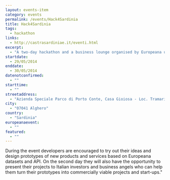 ```yaml
---
layout: events-item
category: events
permalink: /events/Hack4Sardinia
title: Hack4Sardinia
tags: 
  - hackathon
links:
  - http://castrasardiniae.it/eventi.html
excerpt:
  - "A two-day hackathon and a business lounge organised by Europeana und University of Sassari-ArsLab in collaboration of Azienda Speciale Parco di Porto Conte and Castra Sardiniae."
startdate:
  - 29/05/2014
enddate:
  - 30/05/2014
datenotconfirmed:
  - ""
starttime:
  - ""
streetaddress:
  - "Azienda Speciale Parco di Porto Conte, Casa Gioiosa - Loc. Tramariglio SP. 55 N. 44"
city:
  - "07041 Alghero"
country:
  - "Sardinia"
europeanaevent:
  - ""
featured:
  - ""
---
```


During the event developers are encouraged to try out their ideas and design prototypes of new products and services based on Europeana datasets and API. On the second day they will also have the opportunity to present their projects to Italian investors and business angels who can help them turn their prototypes into commercially viable projects and start-ups."
